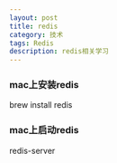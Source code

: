 ```yaml
---
layout: post
title: redis
category: 技术
tags: Redis
description: redis相关学习
---
```


### mac上安装redis
brew install redis

### mac上启动redis
redis-server
